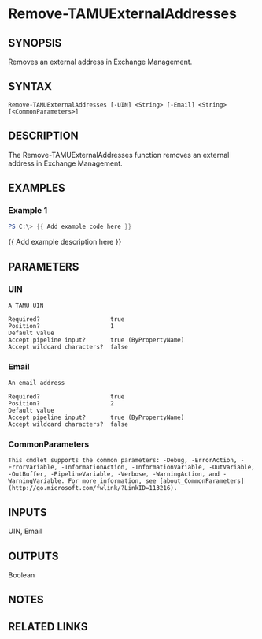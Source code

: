 # Remove-TAMUExternalAddresses

## SYNOPSIS

Removes an external address in Exchange Management.

## SYNTAX

```
Remove-TAMUExternalAddresses [-UIN] <String> [-Email] <String> [<CommonParameters>]
```

## DESCRIPTION

The Remove-TAMUExternalAddresses function removes an external address in Exchange Management.

## EXAMPLES

### Example 1

```powershell
PS C:\> {{ Add example code here }}
```

{{ Add example description here }}

## PARAMETERS

### UIN <String>

    A TAMU UIN

    Required?                    true
    Position?                    1
    Default value
    Accept pipeline input?       true (ByPropertyName)
    Accept wildcard characters?  false

### Email <String>

    An email address

    Required?                    true
    Position?                    2
    Default value
    Accept pipeline input?       true (ByPropertyName)
    Accept wildcard characters?  false

### CommonParameters

    This cmdlet supports the common parameters: -Debug, -ErrorAction, -ErrorVariable, -InformationAction, -InformationVariable, -OutVariable, -OutBuffer, -PipelineVariable, -Verbose, -WarningAction, and -WarningVariable. For more information, see [about_CommonParameters](http://go.microsoft.com/fwlink/?LinkID=113216).

## INPUTS

UIN, Email

## OUTPUTS

Boolean

## NOTES

## RELATED LINKS
